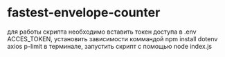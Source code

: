 ﻿# fastest-envelope-counter
для работы скрипта необходимо вставить токен доступа в .env ACCES_TOKEN, установить зависимости коммандой npm install dotenv axios p-limit в терминале, запустить скрипт с помощью node index.js
